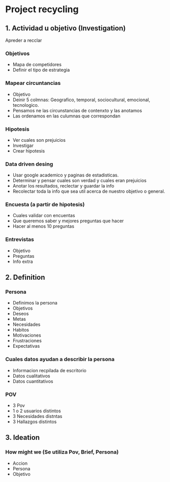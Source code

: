 # Project recycling

## 1. Actividad u objetivo (Investigation)
Apreder a recclar

### Objetivos
- Mapa de competidores
- Definir el tipo de estrategia

### Mapear circuntancias 
- Objetivo
- Deinir 5 colmnas: Geografico, temporal, sociocultural, emocional, tecnologico.
- Pensamos ne las circunstancias de contenxto y las anotamos
- Las ordenamos en las culumnas que correspondan

### Hipotesis
- Ver cuales son prejuicios 
- Investigar
- Crear hipotesis

### Data driven desing
- Usar google academico y paginas de estadisticas.
- Determinar y pensar cuales son verdad y cuales eran prejuicios 
- Anotar los resultados, reclectar y guardar la info 
- Recolectar toda la info que sea util acerca de nuestro objetivo o general.

### Encuesta (a partir de hipotesis)
- Cuales validar con encuentas 
- Que queremos saber y mejores preguntas que hacer
- Hacer al menos 10 preguntas 

### Entrevistas 
- Objetivo 
- Preguntas 
- Info extra

## 2. Definition

### Persona
- Definimos la persona 
- Objetivos 
- Deseos
- Metas 
- Necesidades
- Habitos 
- Motivaciones 
- Frustraciones 
- Expectativas 

### Cuales datos ayudan a describir la persona 
- Informacion recpilada de escritorio 
- Datos cualitativos 
- Datos cuantitativos 

### POV
- 3 Pov 
- 1 o 2 usuarios distintos 
- 3 Necesidades distntas 
- 3 Hallazgos distintos

## 3. Ideation

### How might we (Se utiliza Pov, Brief, Persona)
- Accion 
- Persona 
- Objetivo
